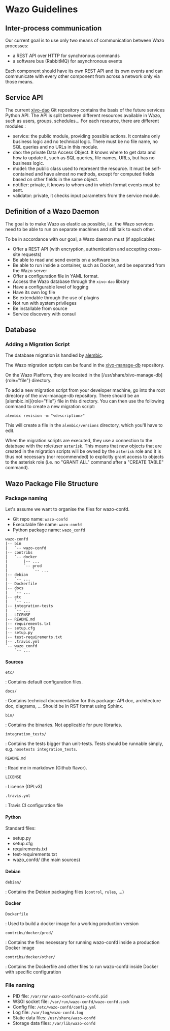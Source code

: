 # Wazo Guidelines

## Inter-process communication

Our current goal is to use only two means of communication between Wazo
processes:

-   a REST API over HTTP for synchronous commands
-   a software bus (RabbitMQ) for asynchronous events

Each component should have its own REST API and its own events and can
communicate with every other component from across a network only via
those means.

## Service API

The current [xivo-dao](https://github.com/wazo-platform/xivo-dao) Git
repository contains the basis of the future services Python API. The API
is split between different resources available in Wazo, such as users,
groups, schedules\... For each resource, there are different modules :

-   service: the public module, providing possible actions. It contains
    only business logic and no technical logic. There must be no file
    name, no SQL queries and no URLs in this module.
-   dao: the private Data Access Object. It knows where to get data and
    how to update it, such as SQL queries, file names, URLs, but has no
    business logic.
-   model: the public class used to represent the resource. It must be
    self-contained and have almost no methods, except for computed
    fields based on other fields in the same object.
-   notifier: private, it knows to whom and in which format events must
    be sent.
-   validator: private, it checks input parameters from the service
    module.

## Definition of a Wazo Daemon

The goal is to make Wazo as elastic as possible, i.e. the Wazo services
need to be able to run on separate machines and still talk to each
other.

To be in accordance with our goal, a Wazo daemon must (if applicable):

-   Offer a REST API (with encryption, authentication and accepting
    cross-site requests)
-   Be able to read and send events on a software bus
-   Be able to run inside a container, such as Docker, and be separated
    from the Wazo server
-   Offer a configuration file in YAML format.
-   Access the Wazo database through the `xivo-dao` library
-   Have a configurable level of logging
-   Have its own log file
-   Be extendable through the use of plugins
-   Not run with system privileges
-   Be installable from source
-   Service discovery with consul

## Database

### Adding a Migration Script

The database migration is handled by [alembic](http://alembic.readthedocs.org).

The Wazo migration scripts can be found in the
[xivo-manage-db](https://github.com/wazo-platform/xivo-manage-db)
repository.

On the Wazo Platform, they are located in the
[/usr/share/xivo-manage-db]{role="file"} directory.

To add a new migration script from your developer machine, go into the
root directory of the xivo-manage-db repository. There should be an
[alembic.ini]{role="file"} file in this directory. You can then use the
following command to create a new migration script:

    alembic revision -m "<description>"

This will create a file in the `alembic/versions`
directory, which you\'ll have to edit.

When the migration scripts are executed, they use a connection to the
database with the role/user `asterisk`. This means that new objects that
are created in the migration scripts will be owned by the `asterisk`
role and it is thus not necessary (nor recommended) to explicitly grant
access to objects to the asterisk role (i.e. no \"GRANT ALL\" command
after a \"CREATE TABLE\" command).

## Wazo Package File Structure

### Package naming

Let\'s assume we want to organise the files for wazo-confd.

-   Git repo name: `wazo-confd`
-   Executable file name: `wazo-confd`
-   Python package name: `wazo_confd`

<!-- -->

    wazo-confd
    |-- bin
    |   `-- wazo-confd
    |-- contribs
    |   `-- docker
    |       |-- ...
    |       `-- prod
    |           `-- ...
    |-- debian
    |   `-- ...
    |-- Dockerfile
    |-- docs
    |   `-- ...
    |-- etc
    |   `-- ...
    |-- integration-tests
    |   `-- ...
    |-- LICENSE
    |-- README.md
    |-- requirements.txt
    |-- setup.cfg
    |-- setup.py
    |-- test-requirements.txt
    |-- .travis.yml
    `-- wazo_confd
        `-- ...

#### Sources

`etc/`

:   Contains default configuration files.

`docs/`

:   Contains technical documentation for this package: API doc,
    architecture doc, diagrams, \... Should be in RST format using
    Sphinx.

`bin/`

:   Contains the binaries. Not applicable for pure libraries.

`integration_tests/`

:   Contains the tests bigger than unit-tests. Tests should be runnable
    simply, e.g. `nosetests integration_tests`.

`README.md`

:   Read me in markdown (Github flavor).

`LICENSE`

:   License (GPLv3)

`.travis.yml`

:   Travis CI configuration file

#### Python

Standard files:

-   setup.py
-   setup.cfg
-   requirements.txt
-   test-requirements.txt
-   wazo\_confd/ (the main sources)

#### Debian

`debian/`

:   Contains the Debian packaging files (`control`, `rules`, \...)

#### Docker

`Dockerfile`

:   Used to build a docker image for a working production version

`contribs/docker/prod/`

:   Contains the files necessary for running wazo-confd inside a
    production Docker image

`contribs/docker/other/`

:   Contains the Dockerfile and other files to run wazo-confd inside
    Docker with specific configuration

### File naming

-   PID file: `/var/run/wazo-confd/wazo-confd.pid`
-   WSGI socket file: `/var/run/wazo-confd/wazo-confd.sock`
-   Config file: `/etc/wazo-confd/config.yml`
-   Log file: `/var/log/wazo-confd.log`
-   Static data files: `/usr/share/wazo-confd`
-   Storage data files: `/var/lib/wazo-confd`
